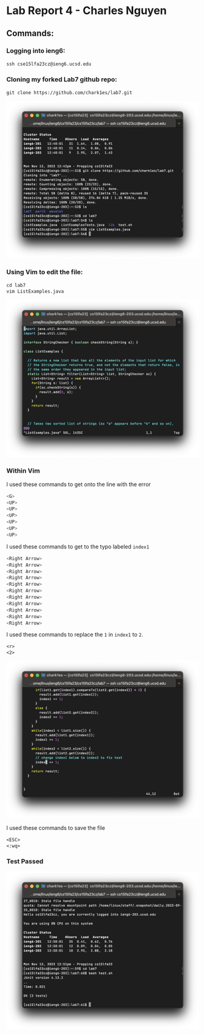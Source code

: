 # Lab Report 4 - Charles Nguyen

## Commands:

### Logging into ieng6:

```
ssh cse15lfa23cz@ieng6.ucsd.edu
```

### Cloning my forked Lab7 github repo:

```
git clone https://github.com/chark1es/lab7.git
```

![](screenshots/labreport4/before_vim.png)

### Using Vim to edit the file:

```
cd lab7
vim ListExamples.java
```

![](screenshots/labreport4/using_vim.png)

### Within Vim

I used these commands to get onto the line with the error

```bash
<G>
<UP>
<UP>
<UP>
<UP>
<UP>
<UP>
```

I used these commands to get to the typo labeled `index1`

```bash
<Right Arrow>
<Right Arrow>
<Right Arrow>
<Right Arrow>
<Right Arrow>
<Right Arrow>
<Right Arrow>
<Right Arrow>
<Right Arrow>
<Right Arrow>
<Right Arrow>
```

I used these commands to replace the `1` in `index1` to `2`.

```
<r>
<2>
```

![](screenshots/labreport4/fixing_error.png)

I used these commands to save the file

```
<ESC>
<:wq>
```

### Test Passed

![](screenshots/labreport4/passed_tests.png)
